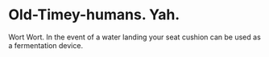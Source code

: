 # Old-Timey-humans. Yah.
Wort Wort.
In the event of a water landing your seat cushion can be used as a fermentation device.

